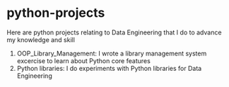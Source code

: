# python-projects
Here are python projects relating to Data Engineering that I do to advance my knowledge and skill
1. OOP_Library_Management: I wrote a library management system excercise to learn about Python core features
2. Python libraries: I do experiments with Python libraries for Data Engineering
